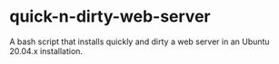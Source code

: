 # quick-n-dirty-web-server
A bash script that installs quickly and dirty a web server in an Ubuntu 20.04.x installation.
